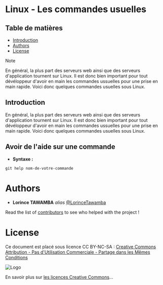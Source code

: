 # Linux - Les commandes usuelles 

## Table de matières 

- [Introduction](#Introduction) 
- [Authors](#Authors)
- [License](#License) 

>[!NOTE]
>
>En général, la plus part des serveurs web ainsi que des serveurs d'application tournent sur Linux. Il est donc bien important pour tout dévéloppeur d'avoir en main les commandes ussuelles pour une prise en main rapide. 
>Voici donc quelques commandes usuelles sous Linux.

## Introduction 

En général, la plus part des serveurs web ainsi que des serveurs d'application tournent sur Linux. Il est donc bien important pour tout dévéloppeur d'avoir en main les commandes ussuelles pour une prise en main rapide. 
Voici donc quelques commandes usuelles sous Linux. 

## Avoir de l'aide sur une commande  

- **Syntaxe :**

```shell
git help nom-de-votre-commande
```


# Authors

* **Lorince TAWAMBA** _alias_ [@LorinceTawamba](https://github.com/LorinceTawamba)

Read the list of [contributors](https://github.com/lorince-tawamba/gescom/contributors) to see who helped with the project ! 

# License

Ce document est placé sous licence CC BY-NC-SA :  [Creative Commons
Attribution - Pas d'Utilisation Commerciale - Partage dans les Mêmes Conditions](https://creativecommons.org/licenses/by-nc-sa/4.0/)

![Logo](https://licensebuttons.net/l/by-nc-sa/3.0/88x31.png)

En savoir plus sur [les licences Creative Commons](https://creativecommons.org/licenses/?lang=fr-FR)...
